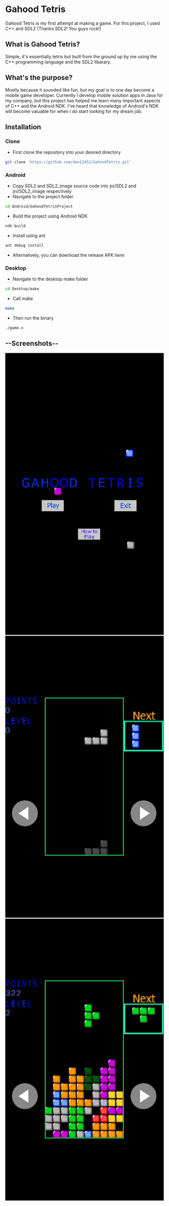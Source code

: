 # Gahood Tetris
Gahood Tetris is my first attempt at making a game. For this project, I used C++ and SDL2 (Thanks SDL2! You guys rock!)

## What is Gahood Tetris?
Simple, it's essentially tetris but built from the ground up by me using the C++ programming language and the SDL2 libarary.

## What's the purpose?
Mostly because it sounded like fun, but my goal is to one day become a mobile game developer. Currently I develop mobile solution apps in Java for my company, but this project has helped me learn many important aspects of C++ and the Android NDK. I've heard that knowledge of Android's NDK will become valuable for when I do start looking for my dream job.

## Installation

### **Clone**
- First clone the repository into your desired directory
``` sh
git clone 'https://github.com/dee12452/GahoodTetris.git'
```

### **Android**

- Copy SDL2 and SDL2_image source code into jni/SDL2 and jni/SDL2_image respectively
- Navigate to the project folder 
``` sh
cd Android/GahoodTetrisProject
```
- Build the project using Android NDK
``` sh
ndk-build
```
- Install using ant
``` sh
ant debug install
```
- Alternatively, you can download the release APK here: <NONE>

### **Desktop**

- Navigate to the desktop make folder
``` sh
cd Desktop/make
```
- Call make
``` sh
make
```
- Then run the binary
``` sh
./game.o
```

## --Screenshots--

![Screenshot](screenshots/home_screen.png)
![Screenshot](screenshots/play_1.png)
![Screenshot](screenshots/play_2.png)
